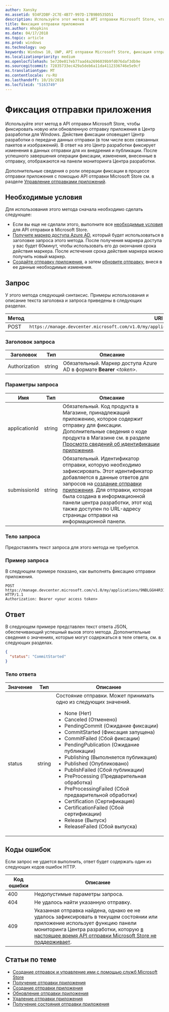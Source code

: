 ```yaml
---
author: Xansky
ms.assetid: 934F2DBF-2C7E-4B77-997D-17B9B0535D51
description: Используйте этот метод в API отправки Microsoft Store, чтобы фиксировать новую или обновленную отправку приложения в Центр разработки для Windows.
title: Фиксация отправки приложения
ms.author: mhopkins
ms.date: 04/17/2018
ms.topic: article
ms.prod: windows
ms.technology: uwp
keywords: Windows 10, UWP, API отправки Microsoft Store, фиксация отправки приложения
ms.localizationpriority: medium
ms.openlocfilehash: 5e720e017eb77aad4a2696039b9fd076daf3db9e
ms.sourcegitcommit: 72835733ec429a5deb6a11da4112336746e5e9cf
ms.translationtype: MT
ms.contentlocale: ru-RU
ms.lasthandoff: 10/19/2018
ms.locfileid: "5163749"
---
```

# <a name="commit-an-app-submission"></a>Фиксация отправки приложения


Используйте этот метод в API отправки Microsoft Store, чтобы фиксировать новую или обновленную отправку приложения в Центр разработки для Windows. Действие фиксации оповещает Центр разработки о передаче данных отправки (в том числе всех связанных пакетов и изображений). В ответ на это Центр разработки фиксирует изменения в данных отправки для их внедрения и публикации. После успешного завершения операции фиксации, изменения, внесенные в отправку, отображаются на панели мониторинга Центра разработки.

Дополнительные сведения о роли операции фиксации в процессе отправки приложения с помощью API отправки Microsoft Store см. в разделе [Управление отправками приложений](manage-app-submissions.md).

## <a name="prerequisites"></a>Необходимые условия

Для использования этого метода сначала необходимо сделать следующее:

* Если вы еще не сделали этого, выполните все [необходимые условия](create-and-manage-submissions-using-windows-store-services.md#prerequisites) для API отправки в Microsoft Store.
* [Получите маркер доступа Azure AD](create-and-manage-submissions-using-windows-store-services.md#obtain-an-azure-ad-access-token), который будет использоваться в заголовке запроса этого метода. После получения маркера доступа у вас будет 60минут, чтобы использовать его до окончания срока действия маркера. После истечения срока действия маркера можно получить новый маркер.
* [Создайте отправку приложения](create-an-app-submission.md), а затем [обновите отправку](update-an-app-submission.md), внеся в ее данные необходимые изменения.

## <a name="request"></a>Запрос

У этого метода следующий синтаксис. Примеры использования и описание текста заголовка и запроса приведены в следующих разделах.

| Метод | URI запроса                                                      |
|--------|------------------------------------------------------------------|
| POST    | ```https://manage.devcenter.microsoft.com/v1.0/my/applications/{applicationId}/submissions/{submissionId}/commit``` |


### <a name="request-header"></a>Заголовок запроса

| Заголовок        | Тип   | Описание                                                                 |
|---------------|--------|-----------------------------------------------------------------------------|
| Authorization | string | Обязательный. Маркер доступа Azure AD в формате **Bearer** &lt;*token*&gt;. |


### <a name="request-parameters"></a>Параметры запроса

| Имя        | Тип   | Описание                                                                 |
|---------------|--------|-----------------------------------------------------------------------------|
| applicationId | string | Обязательный. Код продукта в Магазине, принадлежащий приложению, которое содержит отправку для фиксации. Дополнительные сведения о коде продукта в Магазине см. в разделе [Просмотр сведений об идентификации приложения](https://msdn.microsoft.com/windows/uwp/publish/view-app-identity-details).  |
| submissionId | string | Обязательный. Идентификатор отправки, которую необходимо зафиксировать. Этот идентификатор добавляется в данные ответов для запросов на [создание отправки приложения](create-an-app-submission.md). Для отправки, которая была создана в информационной панели центра разработки, этот код также доступен по URL-адресу страницы отправки на информационной панели.  |


### <a name="request-body"></a>Тело запроса

Предоставлять текст запроса для этого метода не требуется.

### <a name="request-example"></a>Пример запроса

В следующем примере показано, как выполнять фиксацию отправки приложения.

```
POST https://manage.devcenter.microsoft.com/v1.0/my/applications/9NBLGGH4R315/submissions/1152921504621243610/commit HTTP/1.1
Authorization: Bearer <your access token>
```

## <a name="response"></a>Ответ

В следующем примере представлен текст ответа JSON, обеспечивающий успешный вызов этого метода. Дополнительные сведения о значениях, которые могут содержаться в теле ответа, см. в следующих разделах.

```json
{
  "status": "CommitStarted"
}
```

### <a name="response-body"></a>Тело ответа

| Значение      | Тип   | Описание                                                                                                                                                                                                                                                                         |
|------------|--------|----------------------------------------------------------------------------------------------------------------------------------------------------------------------------------------------------------------------------------------------------------------------------------------|
| status           | string  | Состояние отправки. Может принимать одно из следующих значений. <ul><li>None (Нет)</li><li>Canceled (Отменено)</li><li>PendingCommit (Ожидание фиксации)</li><li>CommitStarted (Фиксация запущена)</li><li>CommitFailed (Сбой фиксации)</li><li>PendingPublication (Ожидание публикации)</li><li>Publishing (Выполняется публикация)</li><li>Published (Опубликовано)</li><li>PublishFailed (Сбой публикации)</li><li>PreProcessing (Предварительная обработка)</li><li>PreProcessingFailed (Сбой предварительной обработки)</li><li>Certification (Сертификация)</li><li>CertificationFailed (Сбой сертификации)</li><li>Release (Выпуск)</li><li>ReleaseFailed (Сбой выпуска)</li></ul>  |


## <a name="error-codes"></a>Коды ошибок

Если запрос не удается выполнить, ответ будет содержать один из следующих кодов ошибок HTTP.

| Код ошибки |  Описание   |
|--------|------------------|
| 400  | Недопустимые параметры запроса. |
| 404  | Не удалось найти указанную отправку. |
| 409  | Указанная отправка найдена, однако ее не удалось зафиксировать в текущем состоянии или приложение использует функцию панели мониторинга Центра разработки, которую [в настоящее время API отправки Microsoft Store не поддерживает](create-and-manage-submissions-using-windows-store-services.md#not_supported). |


## <a name="related-topics"></a>Статьи по теме

* [Создание отправок и управление ими с помощью служб Microsoft Store](create-and-manage-submissions-using-windows-store-services.md)
* [Получение отправки приложения](get-an-app-submission.md)
* [Создание отправки приложения](create-an-app-submission.md)
* [Обновление отправки приложения](update-an-app-submission.md)
* [Удаление отправки приложения](delete-an-app-submission.md)
* [Получение состояния отправки приложения](get-status-for-an-app-submission.md)
